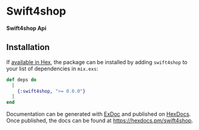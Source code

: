 # Swift4shop

**Swift4shop Api**

## Installation

If [available in Hex](https://hex.pm/docs/publish), the package can be installed
by adding `swift4shop` to your list of dependencies in `mix.exs`:

```elixir
def deps do
  [
    {:swift4shop, ">= 0.0.0"}
  ]
end
```

Documentation can be generated with [ExDoc](https://github.com/elixir-lang/ex_doc)
and published on [HexDocs](https://hexdocs.pm). Once published, the docs can
be found at <https://hexdocs.pm/swift4shop>.

